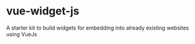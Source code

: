 # vue-widget-js
A starter kit to build widgets for embedding into already existing websites using VueJs
